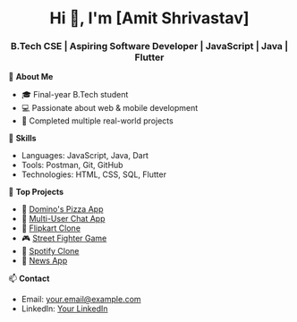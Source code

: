 

<h1 align="center">Hi 👋, I'm [Amit Shrivastav]</h1>
<h3 align="center">B.Tech CSE | Aspiring Software Developer | JavaScript | Java | Flutter</h3>

🌟 **About Me**
- 🎓 Final-year B.Tech student
- 💻 Passionate about web & mobile development
- 🔭 Completed multiple real-world projects

🚀 **Skills**
- Languages: JavaScript, Java, Dart
- Tools: Postman, Git, GitHub
- Technologies: HTML, CSS, SQL, Flutter

📌 **Top Projects**
- 🍕 [Domino's Pizza App](https://github.com/yourusername/dominos-pizza-js)
- 💬 [Multi-User Chat App](https://github.com/yourusername/multi-user-chat-app)
- 🛒 [Flipkart Clone](https://github.com/yourusername/flipkart-clone)
- 🎮 [Street Fighter Game](https://github.com/yourusername/street-fighter-java)
- 🎵 [Spotify Clone](https://github.com/yourusername/spotify-flutter-clone)
- 📰 [News App](https://github.com/yourusername/news-js-app)

📫 **Contact**
- Email: your.email@example.com
- LinkedIn: [Your LinkedIn](https://linkedin.com/in/yourusername)
